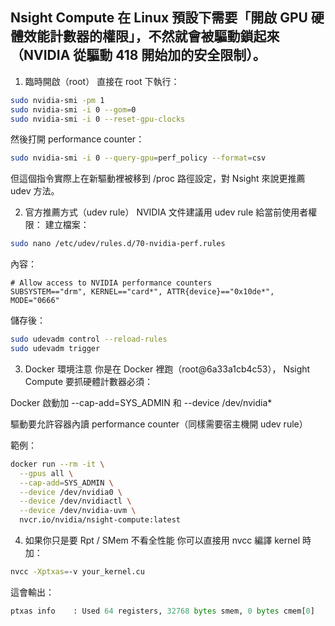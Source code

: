 ## Nsight Compute 在 Linux 預設下需要「開啟 GPU 硬體效能計數器的權限」，不然就會被驅動鎖起來（NVIDIA 從驅動 418 開始加的安全限制）。

1. 臨時開啟（root）
直接在 root 下執行：

```bash
sudo nvidia-smi -pm 1
sudo nvidia-smi -i 0 --gom=0
sudo nvidia-smi -i 0 --reset-gpu-clocks
```

然後打開 performance counter：

```bash
sudo nvidia-smi -i 0 --query-gpu=perf_policy --format=csv
```

但這個指令實際上在新驅動裡被移到 /proc 路徑設定，對 Nsight 來說更推薦 udev 方法。

2. 官方推薦方式（udev rule）
NVIDIA 文件建議用 udev rule 給當前使用者權限：
建立檔案：

```bash
sudo nano /etc/udev/rules.d/70-nvidia-perf.rules
```

內容：

```udev
# Allow access to NVIDIA performance counters
SUBSYSTEM=="drm", KERNEL=="card*", ATTR{device}=="0x10de*", MODE="0666"
```

儲存後：

```bash
sudo udevadm control --reload-rules
sudo udevadm trigger
```

3. Docker 環境注意
你是在 Docker 裡跑（root@6a33a1cb4c53），
Nsight Compute 要抓硬體計數器必須：

Docker 啟動加 --cap-add=SYS_ADMIN 和 --device /dev/nvidia*

驅動要允許容器內讀 performance counter（同樣需要宿主機開 udev rule）

範例：

```bash
docker run --rm -it \
  --gpus all \
  --cap-add=SYS_ADMIN \
  --device /dev/nvidia0 \
  --device /dev/nvidiactl \
  --device /dev/nvidia-uvm \
  nvcr.io/nvidia/nsight-compute:latest
```

4. 如果你只是要 Rpt / SMem 不看全性能
你可以直接用 nvcc 編譯 kernel 時加：

```bash
nvcc -Xptxas=-v your_kernel.cu
```

這會輸出：

```python
ptxas info    : Used 64 registers, 32768 bytes smem, 0 bytes cmem[0]
```